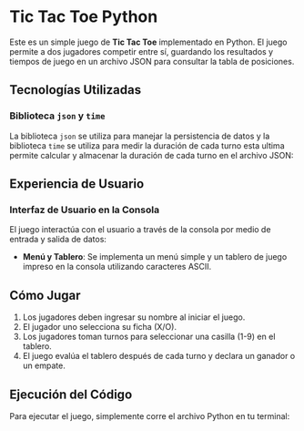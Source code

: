 # Tic Tac Toe Python

Este es un simple juego de **Tic Tac Toe** implementado en Python. El juego permite a dos jugadores competir entre sí, guardando los resultados y tiempos de juego en un archivo JSON para consultar la tabla de posiciones.

## Tecnologías Utilizadas

### Biblioteca `json` y `time`
La biblioteca `json` se utiliza para manejar la persistencia de datos y la biblioteca `time` se utiliza para medir la duración de cada turno esta ultima permite calcular y almacenar la duración de cada turno en el archivo JSON:


## Experiencia de Usuario 

### Interfaz de Usuario en la Consola
El juego interactúa con el usuario a través de la consola por medio de entrada y salida de datos:
- **Menú y Tablero**: Se implementa un menú simple y un tablero de juego impreso en la consola utilizando caracteres ASCII.




## Cómo Jugar

1. Los jugadores deben ingresar su nombre al iniciar el juego.
2. El jugador uno selecciona su ficha (X/O).
3. Los jugadores toman turnos para seleccionar una casilla (1-9) en el tablero.
4. El juego evalúa el tablero después de cada turno y declara un ganador o un empate.

## Ejecución del Código

Para ejecutar el juego, simplemente corre el archivo Python en tu terminal:



